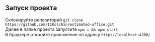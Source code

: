 
## Запуск проекта

Склонируйте репозиторий `git clone https://github.com/IIKolchin/estimated-office.git`  
Далее в папке проекта запустите `npm i && npm start`  
В браузере откройте приложение по адресу `http://localhost:4200/`  



